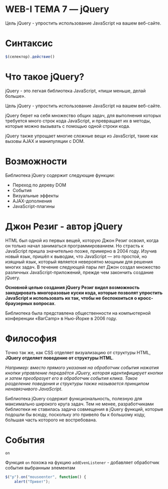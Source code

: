 # WEB-I ТЕМА 7 — jQuery


Цель jQuery - упростить использование JavaScript на вашем веб-сайте.


# Синтаксис

```js
$(селектор).действие()
```


# Что такое jQuery?

jQuery - это легкая библиотека JavaScript, «пиши меньше, делай больше».

Цель jQuery - упростить использование JavaScript на вашем веб-сайте.

jQuery берет на себя множество общих задач, для выполнения которых требуется 
много строк кода JavaScript, и превращает их в методы, которые можно вызывать 
с помощью одной строки кода.

jQuery также упрощает многие сложные вещи из JavaScript, такие как вызовы AJAX 
и манипуляции с DOM.


# Возможности

Библиотека jQuery содержит следующие функции:

- Переход по дереву DOM
- События
- Визуальные эффекты
- AJAX-дополнения
- JavaScript-плагины


# Джон Резиг - автор jQuery

HTML был одной из первых вещей, которую Джон Резиг освоил, когда он только 
начал заниматься программированием. Но страсть к JavaScript пришла значительно 
позже, примерно в 2004 году. Изучив новый язык, пришёл к выводам, 
что JavaScript — это простой, но изящный язык, который является невероятно 
мощным для решения многих задач. В течение следующей пары лет Джон создал 
множество различных JavaScript-приложений, прежде чем закончить создание jQuery. 

**Основной целью создания jQuery Резиг видел возможность закодировать 
многоразовые куски кода, которые позволят упростить JavaScript и использовать 
их так, чтобы не беспокоиться о кросс-браузерных вопросах**. 

Библиотека была представлена общественности на компьютерной конференции 
«BarCamp» в Нью-Йорке в 2006 году.


# Философия

Точно так же, как CSS отделяет визуализацию от структуры HTML, **JQuery отделяет 
поведение от структуры HTML**. 

*Например: вместо прямого указания на обработчик события нажатия кнопки 
управление передаётся JQuery, которая идентифицирует кнопки и затем преобразует 
его в обработчик события клика. Такое разделение поведения и структуры 
также называется принципом ненавязчивого JavaScript*.

Библиотека jQuery содержит функциональность, полезную для максимально широкого 
круга задач. Тем не менее, разработчиками библиотеки не ставилась задача 
совмещения в jQuery функций, которые подошли бы всюду, поскольку это привело бы 
к большому коду, бо́льшая часть которого не востребована.


# События

`on`

Функция `on` похожа на фукцию `addEvenListener` - добавляет обработчик события
выбранным элементам

```js
$("p").on("mouseenter", function() {
	alert("Привет");
```
